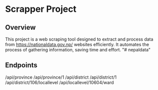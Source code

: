 # Scrapper Project

## Overview
This project is a web scraping tool designed to extract and process data from https://nationaldata.gov.np/ websites efficiently. It automates the process of gathering information, saving time and effort.
"# nepaldata" 

## Endpoints
/api/province
/api/province/1
/api/district
/api/district/1
/api/district/106/locallevel
/api/locallevel/10604/ward


